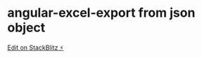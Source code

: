 # angular-excel-export from json object

[Edit on StackBlitz ⚡️](https://stackblitz.com/edit/angular-export)
